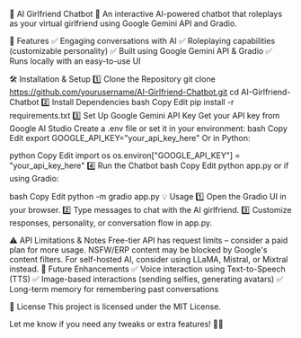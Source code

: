 💖 AI Girlfriend Chatbot 💖
An interactive AI-powered chatbot that roleplays as your virtual girlfriend using Google Gemini API and Gradio.

🌟 Features
✅ Engaging conversations with AI
✅ Roleplaying capabilities (customizable personality)
✅ Built using Google Gemini API & Gradio
✅ Runs locally with an easy-to-use UI

🛠 Installation & Setup
1️⃣ Clone the Repository
    git clone https://github.com/yourusername/AI-Girlfriend-Chatbot.git
    cd AI-Girlfriend-Chatbot
2️⃣ Install Dependencies
bash
Copy
Edit
pip install -r requirements.txt
3️⃣ Set Up Google Gemini API Key
Get your API key from Google AI Studio
Create a .env file or set it in your environment:
bash
Copy
Edit
export GOOGLE_API_KEY="your_api_key_here"
Or in Python:

python
Copy
Edit
import os
os.environ["GOOGLE_API_KEY"] = "your_api_key_here"
4️⃣ Run the Chatbot
bash
Copy
Edit
python app.py
or if using Gradio:

bash
Copy
Edit
python -m gradio app.py
💡 Usage
1️⃣ Open the Gradio UI in your browser.
2️⃣ Type messages to chat with the AI girlfriend.
3️⃣ Customize responses, personality, or conversation flow in app.py.

⚠️ API Limitations & Notes
Free-tier API has request limits – consider a paid plan for more usage.
NSFW/ERP content may be blocked by Google's content filters.
For self-hosted AI, consider using LLaMA, Mistral, or Mixtral instead.
🚀 Future Enhancements
✅ Voice interaction using Text-to-Speech (TTS)
✅ Image-based interactions (sending selfies, generating avatars)
✅ Long-term memory for remembering past conversations

📜 License
This project is licensed under the MIT License.

Let me know if you need any tweaks or extra features! 🚀🔥

